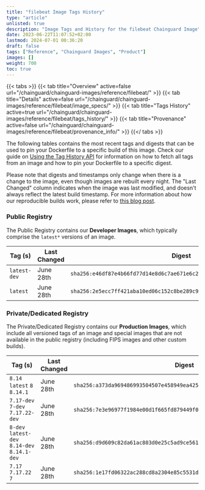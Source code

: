 ```yaml
---
title: "filebeat Image Tags History"
type: "article"
unlisted: true
description: "Image Tags and History for the filebeat Chainguard Image"
date: 2023-06-22T11:07:52+02:00
lastmod: 2024-07-01 00:36:20
draft: false
tags: ["Reference", "Chainguard Images", "Product"]
images: []
weight: 700
toc: true
---
```


{{< tabs >}}
{{< tab title="Overview" active=false url="/chainguard/chainguard-images/reference/filebeat/" >}}
{{< tab title="Details" active=false url="/chainguard/chainguard-images/reference/filebeat/image_specs/" >}}
{{< tab title="Tags History" active=true url="/chainguard/chainguard-images/reference/filebeat/tags_history/" >}}
{{< tab title="Provenance" active=false url="/chainguard/chainguard-images/reference/filebeat/provenance_info/" >}}
{{</ tabs >}}

The following tables contains the most recent tags and digests that can be used to pin your Dockerfile to a specific build of this image. Check our guide on [Using the Tag History API](/chainguard/chainguard-images/using-the-tag-history-api/) for information on how to fetch all tags from an image and how to pin your Dockerfile to a specific digest.

Please note that digests and timestamps only change when there is a change to the image, even though images are rebuilt every night. The "Last Changed" column indicates when the image was last modified, and doesn't always reflect the latest build timestamp. For more information about how our reproducible builds work, please refer to [this blog post](https://www.chainguard.dev/unchained/reproducing-chainguards-reproducible-image-builds).

### Public Registry
The Public Registry contains our **Developer Images**, which typically comprise the `latest*` versions of an image.

| Tag (s)       | Last Changed | Digest                                                                    |
|---------------|--------------|---------------------------------------------------------------------------|
|  `latest-dev` | June 28th    | `sha256:e46df87e4b66fd77d14e8d6c7ae671e6c268c4d2618de627cb02d31928137e6d` |
|  `latest`     | June 28th    | `sha256:2e5ecc7ff421aba10ed06c152c8be289c962a76af8ef48c03ed45e2df5db01a4` |


### Private/Dedicated Registry
The Private/Dedicated Registry contains our **Production Images**, which include all versioned tags of an image and special images that are not available in the public registry (including FIPS images and other custom builds).

| Tag (s)                                       | Last Changed | Digest                                                                    |
|-----------------------------------------------|--------------|---------------------------------------------------------------------------|
|  `8.14` `latest` `8` `8.14.1`                 | June 28th    | `sha256:a373da969486993504507e458949ea425ee2ce99803e42d97554aa03beef7dc3` |
|  `7.17-dev` `7-dev` `7.17.22-dev`             | June 28th    | `sha256:7e3e96977f1984e00d1f665fd879449f0a84f93036892597234433f586f7c197` |
|  `8-dev` `latest-dev` `8.14-dev` `8.14.1-dev` | June 28th    | `sha256:d9d609c82da61ac803d0e25c5ad9ce561cd1bcc1c42d69507e704ac720c9530c` |
|  `7.17` `7.17.22` `7`                         | June 28th    | `sha256:1e17fd06322ac288cd8a2304e85c5531db67073e96af78f7c1a96a25b189d108` |

